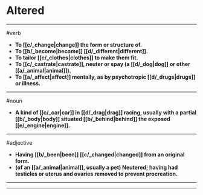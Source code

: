 # Altered
---
#verb
- **To [[c/_change|change]] the form or structure of.**
- **To [[b/_become|become]] [[d/_different|different]].**
- **To tailor [[c/_clothes|clothes]] to make them fit.**
- **To [[c/_castrate|castrate]], neuter or spay (a [[d/_dog|dog]] or other [[a/_animal|animal]]).**
- **To [[a/_affect|affect]] mentally, as by psychotropic [[d/_drugs|drugs]] or illness.**
---
#noun
- **A kind of [[c/_car|car]] in [[d/_drag|drag]] racing, usually with a partial [[b/_body|body]] situated [[b/_behind|behind]] the exposed [[e/_engine|engine]].**
---
#adjective
- **Having [[b/_been|been]] [[c/_changed|changed]] from an original form.**
- **(of an [[a/_animal|animal]], usually a pet) Neutered; having had testicles or uterus and ovaries removed to prevent procreation.**
---
---
